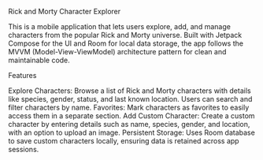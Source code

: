 Rick and Morty Character Explorer

This is a mobile application that lets users explore, add, and manage characters from the popular Rick and Morty universe. Built with Jetpack Compose for the UI and Room for local data storage, the app follows the MVVM (Model-View-ViewModel) architecture pattern for clean and maintainable code.

Features

Explore Characters: Browse a list of Rick and Morty characters with details like species, gender, status, and last known location. Users can search and filter characters by name.
Favorites: Mark characters as favorites to easily access them in a separate section.
Add Custom Character: Create a custom character by entering details such as name, species, gender, and location, with an option to upload an image.
Persistent Storage: Uses Room database to save custom characters locally, ensuring data is retained across app sessions.
